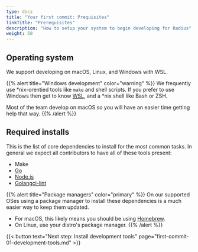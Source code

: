 ```yaml
---
type: docs
title: "Your first commit: Prequisites"
linkTitle: "Prerequisites"
description: "How to setup your system to begin developing for Radius"
weight: 50
---
```


## Operating system

We support developing on macOS, Linux, and Windows with WSL. 

{{% alert title="Windows development" color="warning" %}}
We frequently use *nix-orentied tools like `make` and shell scripts. If you prefer to use Windows then get to know [WSL](https://docs.microsoft.com/en-us/windows/wsl/install-win10), and a *nix shell like Bash or ZSH.

Most of the team develop on macOS so you will have an easier time getting help that way.
{{% /alert %}}

## Required installs

This is the list of core dependencies to install for the most common tasks. In general we expect all contributors to have all of these tools present:

- Make
- [Go](https://golang.org/doc/install)
- [Node.js](https://nodejs.org/en/)
- [Golangci-lint](https://golangci-lint.run/usage/install/#local-installation)

{{% alert title="Package managers" color="primary" %}}
On our supported OSes using a package manager to install these dependencies is a much easier way to keep them updated. 
- For macOS, this likely means you should be using [Homebrew](https://brew.sh/).
- On Linux, use your distro's package manager.
{{% /alert %}}

{{< button text="Next step: Install development tools" page="first-commit-01-development-tools.md" >}}